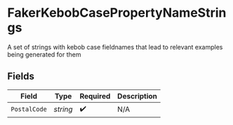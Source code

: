 # FakerKebobCasePropertyNameStrings

A set of strings with kebob case fieldnames that lead to relevant examples being generated for them


## Fields

| Field              | Type               | Required           | Description        |
| ------------------ | ------------------ | ------------------ | ------------------ |
| `PostalCode`       | *string*           | :heavy_check_mark: | N/A                |